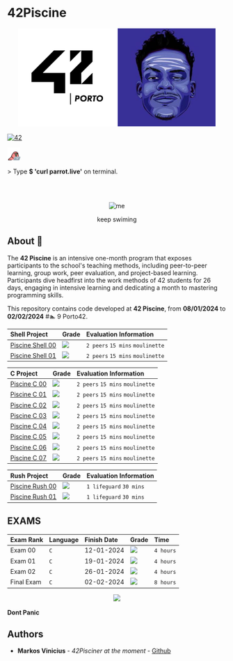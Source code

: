 # 42Piscine

<p align="center" >
		<img alt='42' src='./Images/42Banner.png'/>
    <img alt='42' src='./Images/Profile.jpeg' width="225"/>
</p>

<a href='https://profile.intra.42.fr/users/marsoare' target="_blank">
		<img alt='42' src='https://img.shields.io/badge/Porto-100000?style=flat-square&logo=42&logoColor=white&labelColor=000000&color=000000'/>
</a>
</p>
<a href="https://github.com/MarkosComK/42Piscine" target="_blank">
	<img width="30" src="https://raw.githubusercontent.com/ItsAnunesS/ItsAnunesS/main/src/img/parrots/laptop_parrot.gif">
</a> 
<p>
> Type <strong>$ 'curl parrot.live'</strong> on terminal.
</p>
<br>
<br>
<p align="center">
  <img alt="me" src="https://i.giphy.com/7DIF9HAz65YE8.webp">
</p>
<p align="center" >keep swiming</p>


##  About 🧐
The **42 Piscine** is an intensive one-month program that exposes participants to the school's teaching methods, including peer-to-peer learning, group work, peer evaluation, and project-based learning. Participants dive headfirst into the work methods of 42 students for 26 days, engaging in intensive learning and dedicating a month to mastering programming skills.

This repository contains code developed at **42 Piscine**, from **08/01/2024** to **02/02/2024** #🏊 9 Porto42.
<div align="center">

| Shell Project | Grade | Evaluation Information |
| :--- | :--- | :--- |
| [Piscine Shell 00](https://github.com/MarkosComK/42Piscine/tree/main/S00) | <img src="https://img.shields.io/badge/100%20%2F%20100-sucess"/> | `2 peers` `15 mins` `moulinette` |
| [Piscine Shell 01](https://github.com/MarkosComK/42Piscine/tree/main/S01) | <img src="https://img.shields.io/badge/70%20%2F%20100-success"/> | `2 peers` `15 mins` `moulinette` |

| C Project | Grade | Evaluation Information |
| :--- | :--- | :--- |
| [Piscine C 00](https://github.com/MarkosComK/42Piscine/tree/main/C00) | <img src="https://img.shields.io/badge/92%20%2F%20100-success"/> | `2 peers` `15 mins` `moulinette` |
| [Piscine C 01](https://github.com/MarkosComK/42Piscine/tree/main/C01) | <img src="https://img.shields.io/badge/100%20%2F%20100-success"/> | `2 peers` `15 mins` `moulinette` |
| [Piscine C 02](https://github.com/MarkosComK/42Piscine/tree/main/C02) | <img src="https://img.shields.io/badge/55%20%2F%20100-success"/> | `2 peers` `15 mins` `moulinette` |
| [Piscine C 03](https://github.com/MarkosComK/42Piscine/tree/main/C03) | <img src="https://img.shields.io/badge/100%20%2F%20100-success"/> | `2 peers` `15 mins` `moulinette` |
| [Piscine C 04](https://github.com/MarkosComK/42Piscine/tree/main/C04) | <img src="https://img.shields.io/badge/50%20%2F%20100-success"/> | `2 peers` `15 mins` `moulinette` |
| [Piscine C 05](https://github.com/MarkosComK/42Piscine/tree/main/C05)| <img src="https://img.shields.io/badge/80%20%2F%20100-success"/> | `2 peers` `15 mins` `moulinette` |
| [Piscine C 06](https://github.com/MarkosComK/42Piscine/tree/main/C06)| <img src="https://img.shields.io/badge/100%20%2F%20100-success"/> | `2 peers` `15 mins` `moulinette` |
| [Piscine C 07](https://github.com/MarkosComK/42Piscine/tree/main/C07) | <img src="https://img.shields.io/badge/60%20%2F%20100-success"/> | `2 peers` `15 mins` `moulinette` |

| Rush Project | Grade | Evaluation Information |
| :--- | :--- | :--- |
| [Piscine Rush 00](https://github.com/jotavare/42-piscine/tree/main/piscine/C%20Piscine%20Rush%2000) | <img src="https://img.shields.io/badge/score-00%20%2F%20100-red"/> | `1 lifeguard` `30 mins` |
| [Piscine Rush 01](https://github.com/jotavare/42-piscine/tree/main/piscine/C%20Piscine%20Rush%2001) | <img src="https://img.shields.io/badge/score-00%20%2F%20100-red"/> | `1 lifeguard` `30 mins` |

</div>

## EXAMS
<div align="center">

| Exam Rank | Language | Finish Date | Grade | Time |
| :--- | :--- | :--- | :--- | :--- |
| Exam 00 | `C` | 12-01-2024 | <img src="https://img.shields.io/badge/40%20%2F%20100%20%E2%98%85-sucess"/> | `4 hours` |
| Exam 01 | `C` | 19-01-2024 | <img src="https://img.shields.io/badge/100%20%2F%20100%20%E2%98%85-sucess"/> | `4 hours` |
| Exam 02 | `C` | 26-01-2024 | <img src="https://img.shields.io/badge/40%20%2F%20100%20%E2%98%85-sucess"/> | `4 hours` |
| Final Exam | `C` | 02-02-2024 | <img src="https://img.shields.io/badge/66%20%2F%20100%20%E2%98%85-sucess"/> | `8 hours` |

</div>
<p align="center" >
  <img src="https://www.reactiongifs.com/r/2013/07/running.gif">
</p>

**Dont Panic**

## Authors

  - **Markos Vinicius** - *42Pisciner at the moment* -
    [Github](https://github.com/MarkosComK)
